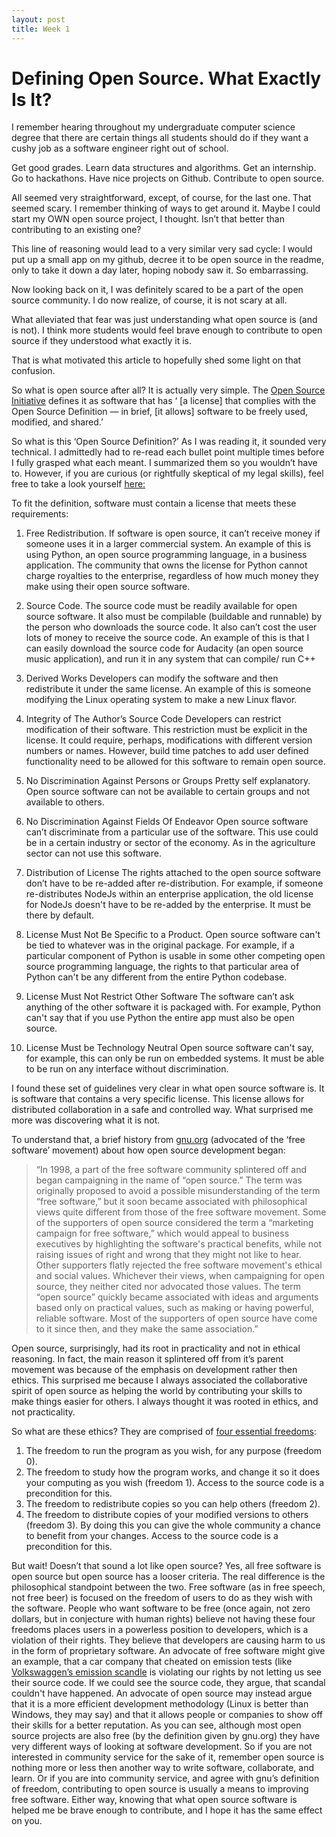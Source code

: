 ```yaml
---
layout: post
title: Week 1
---
```


# Defining Open Source. What Exactly Is It?

I remember hearing throughout my undergraduate computer science degree that there are certain things all students should do if they want a cushy job as a software engineer right out of school. 

Get good grades. Learn data structures and algorithms. Get an internship. Go to hackathons. Have nice projects on Github. Contribute to open source.

All seemed very straightforward, except, of course, for the last one. That seemed scary. I remember thinking of ways to get around it. Maybe I could start my OWN open source project, I thought. Isn’t that better than contributing to an existing one? 

This line of reasoning would lead to a very similar very sad cycle: I would put up a small app on my github, decree it to be open source in the readme, only to take it down a day later, hoping nobody saw it. So embarrassing. 

Now looking back on it, I was definitely scared to be a part of the open source community. I do now realize, of course, it is not scary at all. 

What alleviated that fear was just understanding what open source is (and is not). I think more students would feel brave enough to contribute to open source if they understood what exactly it is. 

That is what motivated this article to hopefully shed some light on that confusion.

So what is open source after all? It is actually very simple. The [Open Source Initiative](https://opensource.org/licenses ) defines it as software that has ‘ [a license] that complies with the Open Source Definition — in brief, [it allows] software to be freely used, modified, and shared.’ 

So what is this ‘Open Source Definition?’ As I was reading it, it sounded very technical. I admittedly had to re-read each bullet point multiple times before I fully grasped what each meant. I summarized them so you wouldn’t have to. However, if you are curious (or rightfully skeptical of my legal skills), feel free to take a look yourself [here:](https://opensource.org/osd)

To fit the definition, software must contain a license that meets these requirements:

1. Free Redistribution. 
If software is open source, it can’t receive money if someone uses it in a larger commercial system. An example of this is using Python, an open source programming language, in a business application. The community that owns the license for Python cannot charge royalties to the enterprise, regardless of how much money they make using their open source software.

2. Source Code.
The source code must be readily available for open source software. It also must be compilable (buildable and runnable) by the person who downloads the source code. It also can’t cost the user lots of money to receive the source code. An example of this is that I can easily download the source code for Audacity (an open source music application), and run it in any system that can compile/ run C++

3. Derived Works
Developers can modify the software and then redistribute it under the same license. An example of this is someone modifying the Linux operating system to make a new Linux flavor. 

4. Integrity of The Author’s Source Code
Developers can restrict modification of their software. This restriction must be explicit in the license. It could require, perhaps, modifications with different version numbers or names. However, build time patches to add user defined functionality need to be allowed for this software to remain open source. 

5. No Discrimination Against Persons or Groups
Pretty self explanatory. Open source software can not be available to certain groups and not available to others.

6. No Discrimination Against Fields Of Endeavor
Open source software can’t discriminate from a particular use of the software. This use could be in a certain industry or sector of the economy. As in the agriculture sector can not use this software.

7. Distribution of License
The rights attached to the open source software don’t have to be re-added after re-distribution. For example, if someone re-distributes NodeJs within an enterprise application, the old license for NodeJs doesn't have to be re-added by the enterprise. It must be there by default.

8. License Must Not Be Specific to a Product. 
Open source software can't be tied to whatever was in the original package. For example, if a particular component of Python is usable in some other competing open source programming language, the rights to that particular area of Python can't be any different from the entire Python codebase. 

9. License Must Not Restrict Other Software
The software can’t ask anything of the other software it is packaged with. For example, Python can't say that if you use Python the entire app must also be open source.

10. License Must be Technology Neutral
Open source software can't say, for example, this can only be run on embedded systems. It must be able to be run on any interface without discrimination.

I found these set of guidelines very clear in what open source software is. It is software that contains a very specific license. This license allows for distributed collaboration in a safe and controlled way. 
What surprised me more was discovering what it is not. 

To understand that, a brief history from [gnu.org](https://www.gnu.org/philosophy/open-source-misses-the-point.html) (advocated of the ‘free software’ movement) about how open source development began:

>“In 1998, a part of the free software community splintered off and began campaigning in the name of “open source.” The term was originally proposed to avoid a possible misunderstanding of the term “free software,” but it soon became associated with philosophical views quite different from those of the free software movement.
Some of the supporters of open source considered the term a “marketing campaign for free software,” which would appeal to business executives by highlighting the software's practical benefits, while not raising issues of right and wrong that they might not like to hear. Other supporters flatly rejected the free software movement's ethical and social values. Whichever their views, when campaigning for open source, they neither cited nor advocated those values. The term “open source” quickly became associated with ideas and arguments based only on practical values, such as making or having powerful, reliable software. Most of the supporters of open source have come to it since then, and they make the same association.”

Open source, surprisingly, had its root in practicality and not in ethical reasoning. In fact, the main reason it splintered off from it’s parent movement was because of the emphasis on development rather then ethics.
 This surprised me because I always associated the collaborative spirit of open source as helping the world by contributing your skills to make things easier for others. I always thought it was rooted in ethics, and not practicality. 
 
So what are these ethics? They are comprised of [four essential freedoms](https://www.gnu.org/philosophy/free-sw.html):
1. The freedom to run the program as you wish, for any purpose (freedom 0).
2. The freedom to study how the program works, and change it so it does your computing as you wish (freedom 1). Access to the source code is a precondition for this.
3. The freedom to redistribute copies so you can help others (freedom 2).
4. The freedom to distribute copies of your modified versions to others (freedom 3). By doing this you can give the whole community a chance to benefit from your changes. Access to the source code is a precondition for this.


But wait! Doesn’t that sound a lot like open source? Yes, all free software is open source but open source has a looser criteria. The real difference is the philosophical standpoint between the two. 
Free software (as in free speech, not free beer) is focused on the freedom of users to do as they wish with the software. People who want software to be free (once again, not zero dollars, but in conjecture with human rights) believe not having these four freedoms places users in a powerless position to developers, which is a violation of their rights. They believe that developers are causing harm to us in the form of proprietary software. 
An advocate of free software might give an example, that a car company that cheated on emission tests (like [Volkswaggen’s emission scandle](https://en.wikipedia.org/wiki/Volkswagen_emissions_scandal) is violating our rights by not letting us see their source code. If we could see the source code, they argue, that scandal couldn't have happened.
An advocate of open source may instead argue that it is a more efficient development methodology (Linux is better than Windows, they may say) and that it allows people or companies to show off their skills for a better reputation.
As you can see, although most open source projects are also free (by the definition given by gnu.org) they have very different ways of looking at software development. So if you are not interested in community service for the sake of it, remember open source is nothing more or less then another way to write software, collaborate, and learn. Or if you are into community service, and agree with gnu’s definition of freedom, contributing to open source is usually a means to improving free software. Either way, knowing that what open source software is helped me be brave enough to contribute, and I hope it has the same effect on you.



